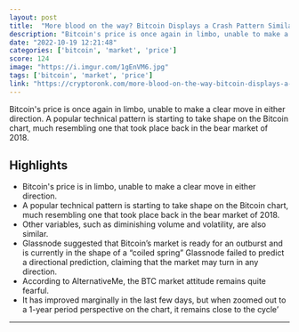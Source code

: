```yaml
---
layout: post
title:  "More blood on the way? Bitcoin Displays a Crash Pattern Similar to the Bear Market of 2018"
description: "Bitcoin's price is once again in limbo, unable to make a clear move in either direction. A popular technical pattern is starting to take shape on the Bitcoin chart, much resembling one that took place back in the bear market of 2018."
date: "2022-10-19 12:21:48"
categories: ['bitcoin', 'market', 'price']
score: 124
image: "https://i.imgur.com/1gEnVM6.jpg"
tags: ['bitcoin', 'market', 'price']
link: "https://cryptoronk.com/more-blood-on-the-way-bitcoin-displays-a-crash-pattern-similar-to-the-bear-market-of-2018/"
---
```


Bitcoin's price is once again in limbo, unable to make a clear move in either direction. A popular technical pattern is starting to take shape on the Bitcoin chart, much resembling one that took place back in the bear market of 2018.

## Highlights

- Bitcoin's price is in limbo, unable to make a clear move in either direction.
- A popular technical pattern is starting to take shape on the Bitcoin chart, much resembling one that took place back in the bear market of 2018.
- Other variables, such as diminishing volume and volatility, are also similar.
- Glassnode suggested that Bitcoin’s market is ready for an outburst and is currently in the shape of a “coiled spring” Glassnode failed to predict a directional prediction, claiming that the market may turn in any direction.
- According to AlternativeMe, the BTC market attitude remains quite fearful.
- It has improved marginally in the last few days, but when zoomed out to a 1-year period perspective on the chart, it remains close to the cycle’

---
